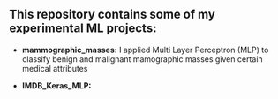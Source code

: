 ## This repository contains some of my experimental ML projects:

* **mammographic_masses:** I applied Multi Layer Perceptron (MLP) to classify benign and malignant mamographic masses given certain medical attributes

* **IMDB_Keras_MLP:**
